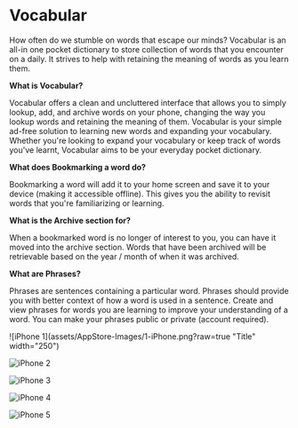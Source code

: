
# Vocabular

How often do we stumble on words that escape our minds? Vocabular is an all-in one pocket dictionary to store collection of words that you encounter on a daily. It strives to help with retaining the meaning of words as you learn them. 

**What is Vocabular?**

Vocabular offers a clean and uncluttered interface that allows you to simply lookup, add, and archive words on your phone, changing the way you lookup words and retaining the meaning of them. Vocabular is your simple ad-free solution to learning new words and expanding your vocabulary. Whether you're looking to expand your vocabulary or keep track of words you've learnt, Vocabular aims to be your everyday pocket dictionary.

**What does Bookmarking a word do?**

Bookmarking a word will add it to your home screen and save it to your device (making it accessible offline). This gives you the ability to revisit words that you're familiarizing or learning.

**What is the Archive section for?**

When a bookmarked word is no longer of interest to you, you can have it moved into the archive section. Words that have been archived will be retrievable based on the year / month of when it was archived.

**What are Phrases?**

Phrases are sentences containing a particular word. Phrases should provide you with better context of how a word is used in a sentence. Create and view phrases for words you are learning to improve your understanding of a word. You can make your phrases public or private (account required).

![iPhone 1](assets/AppStore-Images/1-iPhone.png?raw=true "Title" width="250")

![iPhone 2](assets/AppStore-Images/2-iPhone.png?raw=true "Title")

![iPhone 3](assets/AppStore-Images/3-iPhone.png?raw=true "Title")

![iPhone 4](assets/AppStore-Images/4-iPhone.png?raw=true "Title")

![iPhone 5](assets/AppStore-Images/5-iPhone.png?raw=true "Title")
